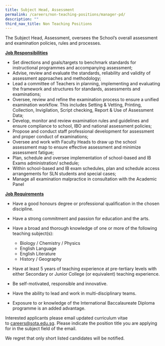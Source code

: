 ```yaml
---
title: Subject Head, Assessment
permalink: /careers/non-teaching-positions/manager-pd/
description: ""
third_nav_title: Non Teaching Positions
---
```

The Subject Head, Assessment, oversees the School’s overall assessment and examination policies, rules and processes.  
  
<b><u>Job Responsibilities</u></b>

*   Set directions and goals/targets to benchmark standards for instructional programmes and accompanying assessment;
*   Advise, review and evaluate the standards, reliability and validity of assessment approaches and methodology;
*   Lead a committee of Teachers in planning, implementing and evaluating the framework and structures for standards, assessments and examinations;
*   Oversee, review and refine the examination process to ensure a unified examination workflow. This includes Setting &amp; Vetting, Printing, Collection, Invigilation, Script checking, Report &amp; Use of Assessment Data;
*   Develop, monitor and review examination rules and guidelines and ensure compliance to school, IBO and national assessment policies;
*   Propose and conduct staff professional development for assessment and proper conduct of examinations;
*   Oversee and work with Faculty Heads to draw up the school assessment map to ensure effective assessment and minimize assessment fatigue;
*   Plan, schedule and oversee implementation of school-based and IB Exams administration/ schedule;
*   Within school-based and IB exam schedules, plan and schedule access arrangements for SLN students and special cases;
*   Manage all examination malpractice in consultation with the Academic Panel

<b><u>Job Requirements</u></b>

*   Have a good honours degree or professional qualification in the chosen discipline.

*   Have a strong commitment and passion for education and the arts.
*   Have a broad and thorough knowledge of one or more of the following teaching subject(s):

	*   Biology / Chemistry / Physics
	*   English Language
	*   English Literature
	*   History / Geography

*   Have at least 5 years of teaching experience at pre-tertiary levels with either Secondary or Junior College (or equivalent) teaching experience.
*   Be self-motivated, responsible and innovative.
*   Have the ability to lead and work in multi-disciplinary teams.
*   Exposure to or knowledge of the International Baccalaureate Diploma programme is an added advantage.

Interested applicants please email updated curriculum vitae to&nbsp;[careers@sota.edu.sg](mailto:careers@sota.edu.sg). Please indicate the position title you are applying for in the subject field of the email.

We regret that only short listed candidates will be notified.